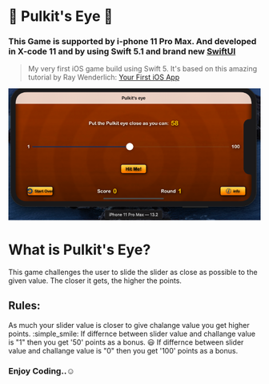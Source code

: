 # :dart: Pulkit's Eye :dart:
### This Game is supported by i-phone 11 Pro Max. And developed in X-code 11 and by using Swift 5.1 and brand new [SwiftUI](https://developer.apple.com/xcode/swiftui/)

>My very first iOS game build using Swift 5. It's based on this amazing tutorial by Ray Wenderlich: [Your First iOS App](https://www.raywenderlich.com/ios/learn/)

![poster](img1.png)

# What is Pulkit's Eye?
This game challenges the user to slide the slider as close as possible to the
given value. The closer it gets, the higher the points.

## Rules:
 As much your slider value is closer to give chalange value you get higher points.
 :simple_smile: If differnce between slider value and challange value is "1" then you get '50' points as a bonus.
 :smiley: If differnce between slider value and challange value is "0" then you get '100' points as a bonus.

### Enjoy Coding..:relaxed:


